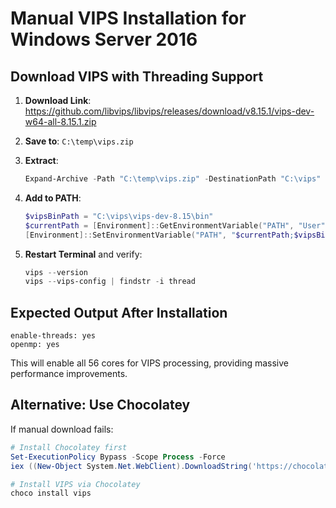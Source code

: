# Manual VIPS Installation for Windows Server 2016

## Download VIPS with Threading Support

1. **Download Link**: https://github.com/libvips/libvips/releases/download/v8.15.1/vips-dev-w64-all-8.15.1.zip

2. **Save to**: `C:\temp\vips.zip`

3. **Extract**:
   ```powershell
   Expand-Archive -Path "C:\temp\vips.zip" -DestinationPath "C:\vips" -Force
   ```

4. **Add to PATH**:
   ```powershell
   $vipsBinPath = "C:\vips\vips-dev-8.15\bin"
   $currentPath = [Environment]::GetEnvironmentVariable("PATH", "User")
   [Environment]::SetEnvironmentVariable("PATH", "$currentPath;$vipsBinPath", "User")
   ```

5. **Restart Terminal** and verify:
   ```powershell
   vips --version
   vips --vips-config | findstr -i thread
   ```

## Expected Output After Installation

```
enable-threads: yes
openmp: yes
```

This will enable all 56 cores for VIPS processing, providing massive performance improvements.

## Alternative: Use Chocolatey

If manual download fails:

```powershell
# Install Chocolatey first
Set-ExecutionPolicy Bypass -Scope Process -Force
iex ((New-Object System.Net.WebClient).DownloadString('https://chocolatey.org/install.ps1'))

# Install VIPS via Chocolatey
choco install vips
```
